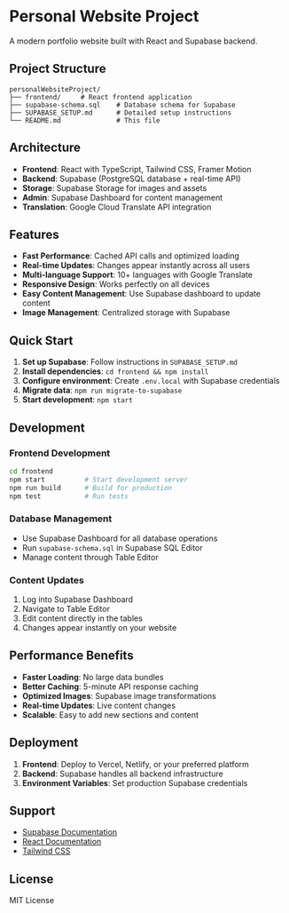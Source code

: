 # Personal Website Project

A modern portfolio website built with React and Supabase backend.

## Project Structure

```
personalWebsiteProject/
├── frontend/     # React frontend application
├── supabase-schema.sql    # Database schema for Supabase
├── SUPABASE_SETUP.md      # Detailed setup instructions
└── README.md              # This file
```

## Architecture

- **Frontend**: React with TypeScript, Tailwind CSS, Framer Motion
- **Backend**: Supabase (PostgreSQL database + real-time API)
- **Storage**: Supabase Storage for images and assets
- **Admin**: Supabase Dashboard for content management
- **Translation**: Google Cloud Translate API integration

## Features

- **Fast Performance**: Cached API calls and optimized loading
- **Real-time Updates**: Changes appear instantly across all users
- **Multi-language Support**: 10+ languages with Google Translate
- **Responsive Design**: Works perfectly on all devices
- **Easy Content Management**: Use Supabase dashboard to update content
- **Image Management**: Centralized storage with Supabase

## Quick Start

1. **Set up Supabase**: Follow instructions in `SUPABASE_SETUP.md`
2. **Install dependencies**: `cd frontend && npm install`
3. **Configure environment**: Create `.env.local` with Supabase credentials
4. **Migrate data**: `npm run migrate-to-supabase`
5. **Start development**: `npm start`

## Development

### Frontend Development
```bash
cd frontend
npm start          # Start development server
npm run build      # Build for production
npm test           # Run tests
```

### Database Management
- Use Supabase Dashboard for all database operations
- Run `supabase-schema.sql` in Supabase SQL Editor
- Manage content through Table Editor

### Content Updates
1. Log into Supabase Dashboard
2. Navigate to Table Editor
3. Edit content directly in the tables
4. Changes appear instantly on your website

## Performance Benefits

- **Faster Loading**: No large data bundles
- **Better Caching**: 5-minute API response caching
- **Optimized Images**: Supabase image transformations
- **Real-time Updates**: Live content changes
- **Scalable**: Easy to add new sections and content

## Deployment

1. **Frontend**: Deploy to Vercel, Netlify, or your preferred platform
2. **Backend**: Supabase handles all backend infrastructure
3. **Environment Variables**: Set production Supabase credentials

## Support

- [Supabase Documentation](https://supabase.com/docs)
- [React Documentation](https://reactjs.org/docs)
- [Tailwind CSS](https://tailwindcss.com/docs)

## License

MIT License
